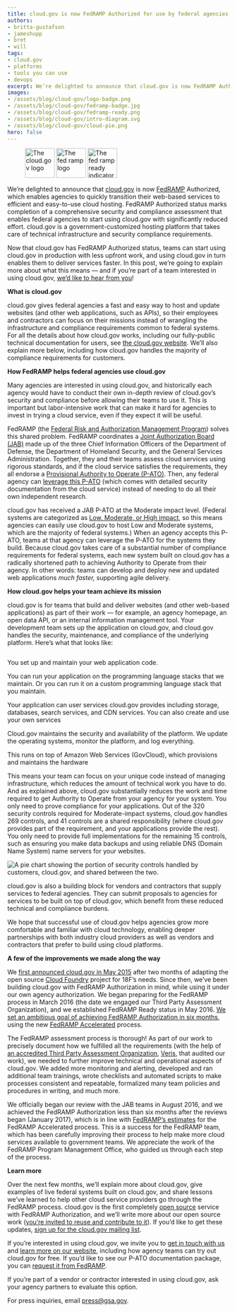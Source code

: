```yaml
---
title: cloud.gov is now FedRAMP Authorized for use by federal agencies
authors:
- britta-gustafson
- jameshupp
- bret
- will
tags:
- cloud.gov
- platforms
- tools you can use
- devops
excerpt: We’re delighted to announce that cloud.gov is now FedRAMP Authorized, which enables agencies to quickly transition their web-based services to efficient and easy-to-use cloud hosting. FedRAMP Authorized status marks completion of a comprehensive security and compliance assessment that enables federal agencies to start using cloud.gov with significantly reduced effort. cloud.gov is a government-customized hosting platform that takes care of technical infrastructure and security compliance requirements.
images:
- /assets/blog/cloud-gov/logo-badge.png
- /assets/blog/cloud-gov/fedramp-badge.jpg
- /assets/blog/cloud-gov/fedramp-ready.png
- /assets/blog/cloud-gov/intro-diagram.svg
- /assets/blog/cloud-gov/cloud-pie.png
hero: false
---
```


<figure class="blog-figure-center">
  <img src="{{site.baseurl}}{{page.images[0]}}" alt="The cloud.gov logo" height="67">
  <img src="{{site.baseurl}}{{page.images[1]}}" alt="The fed ramp logo" height="67">
  <img src="{{site.baseurl}}{{page.images[2]}}" alt="The fed ramp ready indicator"  height="67">
</figure>

We’re delighted to announce that [cloud.gov](https://cloud.gov/) is
now [FedRAMP](https://www.fedramp.gov/about-us/about/) Authorized,
which enables agencies to quickly transition their web-based services to
efficient and easy-to-use cloud hosting. FedRAMP Authorized status marks
completion of a comprehensive security and compliance assessment that
enables federal agencies to start using cloud.gov with significantly
reduced effort. cloud.gov is a government-customized hosting platform
that takes care of technical infrastructure and security compliance
requirements.

Now that cloud.gov has FedRAMP Authorized status, teams can start using
cloud.gov in production with less upfront work, and using cloud.gov in
turn enables them to deliver services faster. In this post, we’re going
to explain more about what this means — and if you’re part of a team
interested in using cloud.gov, [we’d like to hear from you](https://cloud.gov/#contact)!

**What is cloud.gov**

cloud.gov gives federal agencies a fast and easy way to host and update
websites (and other web applications, such as APIs), so their employees
and contractors can focus on their missions instead of wrangling the
infrastructure and compliance requirements common to federal systems.
For all the details about how cloud.gov works, including our
fully-public technical documentation for users, see [the cloud.gov
website](https://cloud.gov/). We’ll also explain more below, including
how cloud.gov handles the majority of compliance requirements for
customers.

**How FedRAMP helps federal agencies use cloud.gov**

Many agencies are interested in using cloud.gov, and historically each
agency would have to conduct their own in-depth review of cloud.gov’s
security and compliance before allowing their teams to use it. This is
important but labor-intensive work that can make it hard for agencies to
invest in trying a cloud service, even if they expect it will be useful.

FedRAMP (the [Federal Risk and Authorization Management
Program](https://www.fedramp.gov/)) solves this shared problem. FedRAMP
coordinates a [Joint Authorization Board
(JAB)](https://www.gsa.gov/portal/content/134223) made up of the three
Chief Information Officers of the Department of Defense, the Department
of Homeland Security, and the General Services Administration. Together,
they and their teams assess cloud services using rigorous standards, and
if the cloud service satisfies the requirements, they all endorse a
[Provisional Authority to Operate
(P-ATO)](https://www.fedramp.gov/resources/faqs/what-is-a-fedramp-provisional-authorization/).
Then, any federal agency can [leverage this
P-ATO](https://www.fedramp.gov/resources/faqs/how-does-an-agency-leverage-a-fedramp-authorization/)
(which comes with detailed security documentation from the cloud
service) instead of needing to do all their own independent research.

cloud.gov has received a JAB P-ATO at the Moderate impact level.
(Federal systems are categorized as [Low, Moderate, or High impact](http://csrc.nist.gov/publications/fips/fips199/FIPS-PUB-199-final.pdf#page=6), so
this means agencies can easily use cloud.gov to host Low and Moderate
systems, which are the majority of federal systems.) When an agency
accepts this P-ATO, teams at that agency can leverage the P-ATO for the
systems they build. Because cloud.gov takes care of a substantial number
of compliance requirements for federal systems, each new system built on
cloud.gov has a radically shortened path to achieving Authority to
Operate from their agency. In other words: teams can develop and deploy
new and updated web applications *much faster,* supporting agile
delivery.

**How cloud.gov helps your team achieve its mission**

cloud.gov is for teams that build and deliver websites (and other
web-based applications) as part of their work — for example, an agency
homepage, an open data API, or an internal information management tool.
Your development team sets up the application on cloud.gov, and
cloud.gov handles the security, maintenance, and compliance of the
underlying platform. Here’s what that looks like:

<img src="{{site.baseurl}}{{page.images[3]}}" alt="" aria-hidden="true">
<div class="usa-sr-only">
<p>You set up and maintain your web application code.</p>
<p>You can run your application on the programming language stacks that we maintain. Or you can run it on a custom programming language stack that you maintain.</p>
<p>Your application can user services cloud.gov provides including storage, databases, search services, and CDN services. You can also create and use your own services</p>
<p>Cloud.gov maintains the security and availability of the platform. We update the operating systems, monitor the platform, and log everything.</p>
<p>This runs on top of Amazon Web Services (GovCloud), which provisions and maintains the hardware</p>
</div>

This means your team can focus on your unique code instead of managing
infrastructure, which reduces the amount of technical work you have to
do. And as explained above, cloud.gov substantially reduces the work and
time required to get Authority to Operate from your agency for your
system. You only need to prove compliance for your applications. Out of
the 320 security controls required for Moderate-impact systems,
cloud.gov handles 269 controls, and 41 controls are a shared
responsibility (where cloud.gov provides part of the requirement, and
your applications provide the rest). You only need to provide full
implementations for the remaining 15 controls, such as ensuring you make
data backups and using reliable DNS (Domain Name System) name servers
for your websites.

![A pie chart showing the portion of security controls handled by customers, cloud.gov, and shared between the two.]({{site.baseurl}}{{page.images[4]}})

cloud.gov is also a building block for vendors and contractors that
supply services to federal agencies. They can submit proposals to
agencies for services to be built on top of cloud.gov, which benefit
from these reduced technical and compliance burdens.

We hope that successful use of cloud.gov helps agencies grow more
comfortable and familiar with cloud technology, enabling deeper
partnerships with both industry cloud providers as well as vendors and
contractors that prefer to build using cloud platforms.

**A few of the improvements we made along the way**

We [first announced cloud.gov in May
2015](https://18f.gsa.gov/2015/05/08/layering-innovation/) after two
months of adapting the open source [Cloud
Foundry](https://www.cloudfoundry.org/) project for 18F’s needs. Since
then, we’ve been building cloud.gov with FedRAMP Authorization in mind,
while using it under our own agency authorization. We began preparing
for the FedRAMP process in March 2016 (the date we engaged our Third
Party Assessment Organization), and we established FedRAMP Ready status
in May 2016. [We set an ambitious goal of achieving FedRAMP
Authorization in six
months](https://18f.gsa.gov/2016/07/18/cloud-gov-full-steam-ahead-fedramp-assessment-process/),
using the new [FedRAMP
Accelerated](https://www.fedramp.gov/participate/fedramp-accelerated-process/)
process.

The FedRAMP assessment process is thorough! As part of our work to
precisely document how we fulfilled all the requirements (with the help
of [an accredited Third Party Assessment
Organization](https://www.fedramp.gov/participate/assessors/),
[Veris](https://www.verisgroup.com/), that audited our work), we
needed to further improve technical and operational aspects of
cloud.gov. We added more monitoring and alerting, developed and ran
additional team trainings, wrote checklists and automated scripts to
make processes consistent and repeatable, formalized many team policies
and procedures in writing, and much more.

We officially began our review with the JAB teams in August 2016, and we
achieved the FedRAMP Authorization less than six months after the
reviews began (January 2017), which is in line with [FedRAMP’s
estimates](https://www.fedramp.gov/participate/fedramp-accelerated-process/)
for the FedRAMP Accelerated process. This is a success for the FedRAMP
team, which has been carefully improving their process to help make more
cloud services available to government teams. We appreciate the work of
the FedRAMP Program Management Office, who guided us through each step
of the process.

**Learn more**

Over the next few months, we’ll explain more about cloud.gov, give
examples of live federal systems built on cloud.gov, and share lessons
we’ve learned to help other cloud service providers go through the
FedRAMP process. cloud.gov is the first completely [open
source](https://github.com/18F/open-source-policy/blob/master/policy.md)
service with FedRAMP Authorization, and we’ll write more about our open
source work ([you’re invited to reuse and contribute to
it](https://cloud.gov/docs/ops/repos/)). If you’d like to get these
updates, [sign up for the cloud.gov mailing list](https://cloud.gov/#updates).

If you’re interested in using cloud.gov, we invite you to [get in touch
with us](https://cloud.gov/#contact) and [learn more on our website](https://cloud.gov/overview/),
including how agency teams can try out cloud.gov for free. If you’d like
to see our P-ATO documentation package, you can [request it from
FedRAMP](https://www.fedramp.gov/files/2015/03/FedRAMP-Package-Request-Form_V4_06192014.pdf).

If you’re part of a vendor or contractor interested in using cloud.gov,
ask your agency partners to evaluate this option.

For press inquiries, email [press@gsa.gov](mailto:press@gsa.gov).
